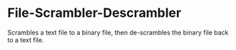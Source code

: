 File-Scrambler-Descrambler
==========================

Scrambles a text file to a binary file, then de-scrambles the binary file back to a text file.
